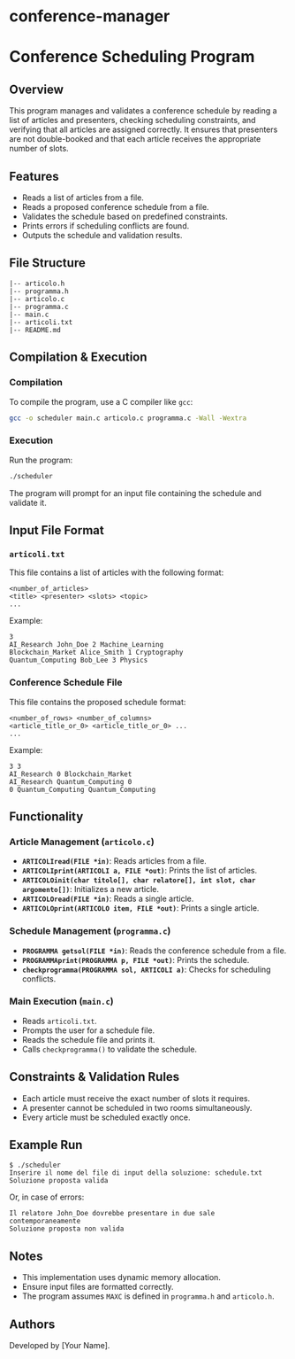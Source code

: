# conference-manager
# Conference Scheduling Program

## Overview
This program manages and validates a conference schedule by reading a list of articles and presenters, checking scheduling constraints, and verifying that all articles are assigned correctly. It ensures that presenters are not double-booked and that each article receives the appropriate number of slots.

## Features
- Reads a list of articles from a file.
- Reads a proposed conference schedule from a file.
- Validates the schedule based on predefined constraints.
- Prints errors if scheduling conflicts are found.
- Outputs the schedule and validation results.

## File Structure
```
|-- articolo.h
|-- programma.h
|-- articolo.c
|-- programma.c
|-- main.c
|-- articoli.txt
|-- README.md
```

## Compilation & Execution
### Compilation
To compile the program, use a C compiler like `gcc`:
```sh
gcc -o scheduler main.c articolo.c programma.c -Wall -Wextra
```

### Execution
Run the program:
```sh
./scheduler
```
The program will prompt for an input file containing the schedule and validate it.

## Input File Format
### `articoli.txt`
This file contains a list of articles with the following format:
```
<number_of_articles>
<title> <presenter> <slots> <topic>
...
```
Example:
```
3
AI_Research John_Doe 2 Machine_Learning
Blockchain_Market Alice_Smith 1 Cryptography
Quantum_Computing Bob_Lee 3 Physics
```

### Conference Schedule File
This file contains the proposed schedule format:
```
<number_of_rows> <number_of_columns>
<article_title_or_0> <article_title_or_0> ...
...
```
Example:
```
3 3
AI_Research 0 Blockchain_Market
AI_Research Quantum_Computing 0
0 Quantum_Computing Quantum_Computing
```

## Functionality
### Article Management (`articolo.c`)
- **`ARTICOLIread(FILE *in)`**: Reads articles from a file.
- **`ARTICOLIprint(ARTICOLI a, FILE *out)`**: Prints the list of articles.
- **`ARTICOLOinit(char titolo[], char relatore[], int slot, char argomento[])`**: Initializes a new article.
- **`ARTICOLOread(FILE *in)`**: Reads a single article.
- **`ARTICOLOprint(ARTICOLO item, FILE *out)`**: Prints a single article.

### Schedule Management (`programma.c`)
- **`PROGRAMMA getsol(FILE *in)`**: Reads the conference schedule from a file.
- **`PROGRAMMAprint(PROGRAMMA p, FILE *out)`**: Prints the schedule.
- **`checkprogramma(PROGRAMMA sol, ARTICOLI a)`**: Checks for scheduling conflicts.

### Main Execution (`main.c`)
- Reads `articoli.txt`.
- Prompts the user for a schedule file.
- Reads the schedule file and prints it.
- Calls `checkprogramma()` to validate the schedule.

## Constraints & Validation Rules
- Each article must receive the exact number of slots it requires.
- A presenter cannot be scheduled in two rooms simultaneously.
- Every article must be scheduled exactly once.

## Example Run
```
$ ./scheduler
Inserire il nome del file di input della soluzione: schedule.txt
Soluzione proposta valida
```
Or, in case of errors:
```
Il relatore John_Doe dovrebbe presentare in due sale contemporaneamente
Soluzione proposta non valida
```

## Notes
- This implementation uses dynamic memory allocation.
- Ensure input files are formatted correctly.
- The program assumes `MAXC` is defined in `programma.h` and `articolo.h`.

## Authors
Developed by [Your Name].

